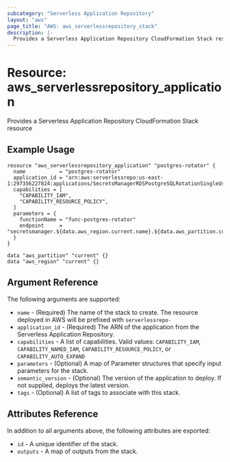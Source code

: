 ```yaml
---
subcategory: "Serverless Application Repository"
layout: "aws"
page_title: "AWS: aws_serverlessrepository_stack"
description: |-
  Provides a Serverless Application Repository CloudFormation Stack resource.
---
```


# Resource: aws_serverlessrepository_application

Provides a Serverless Application Repository CloudFormation Stack resource

## Example Usage

```hcl
resource "aws_serverlessrepository_application" "postgres-rotator" {
  name           = "postgres-rotator"
  application_id = "arn:aws:serverlessrepo:us-east-1:297356227824:applications/SecretsManagerRDSPostgreSQLRotationSingleUser"
  capabilities = [
    "CAPABILITY_IAM",
    "CAPABILITY_RESOURCE_POLICY",
  ]
  parameters = {
    functionName = "func-postgres-rotator"
    endpoint     = "secretsmanager.${data.aws_region.current.name}.${data.aws_partition.current.dns_suffix}"
  }
}

data "aws_partition" "current" {}
data "aws_region" "current" {}
```

## Argument Reference

The following arguments are supported:

* `name` - (Required) The name of the stack to create. The resource deployed in AWS will be prefixed with `serverlessrepo-`
* `application_id` - (Required) The ARN of the application from the Serverless Application Repository.
* `capabilities` - A list of capabilities.
  Valid values: `CAPABILITY_IAM`, `CAPABILITY_NAMED_IAM`, `CAPABILITY_RESOURCE_POLICY`, or `CAPABILITY_AUTO_EXPAND`
* `parameters` - (Optional) A map of Parameter structures that specify input parameters for the stack.
* `semantic_version` - (Optional) The version of the application to deploy. If not supplied, deploys the latest version.
* `tags` - (Optional) A list of tags to associate with this stack.

## Attributes Reference

In addition to all arguments above, the following attributes are exported:

* `id` - A unique identifier of the stack.
* `outputs` - A map of outputs from the stack.
